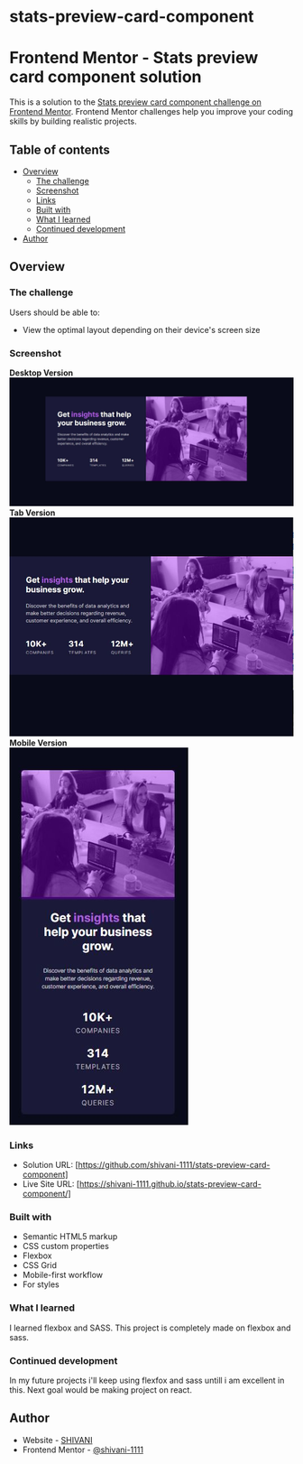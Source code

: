 # stats-preview-card-component
# Frontend Mentor - Stats preview card component solution

This is a solution to the [Stats preview card component challenge on Frontend Mentor](https://www.frontendmentor.io/challenges/stats-preview-card-component-8JqbgoU62). Frontend Mentor challenges help you improve your coding skills by building realistic projects. 

## Table of contents

- [Overview](#overview)
  - [The challenge](#the-challenge)
  - [Screenshot](#screenshot)
  - [Links](#links)
  - [Built with](#built-with)
  - [What I learned](#what-i-learned)
  - [Continued development](#continued-development)
- [Author](#author)


## Overview

### The challenge

Users should be able to:

- View the optimal layout depending on their device's screen size

### Screenshot
<b>Desktop Version</b>
<br>
![](./images/desktop.JPG)
<br>
<b>Tab Version</b>
<br>
![](./images/Tab.JPG)
<br>
<b>Mobile Version</b>
<br>
![](./images/mobile-version.JPG)


### Links

- Solution URL: [https://github.com/shivani-1111/stats-preview-card-component]
- Live Site URL: [https://shivani-1111.github.io/stats-preview-card-component/]


### Built with

- Semantic HTML5 markup
- CSS custom properties
- Flexbox
- CSS Grid
- Mobile-first workflow
- For styles

### What I learned

I learned flexbox and SASS. This project is completely made on flexbox and sass.


### Continued development

In my future projects i'll keep using flexfox and sass untill i am excellent in this. 
Next goal would be making project on react.


## Author

- Website - [SHIVANI](https://shivani-1111.github.io/stats-preview-card-component/)
- Frontend Mentor - [@shivani-1111](https://www.frontendmentor.io/profile/shivani-1111)



